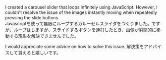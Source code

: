 I created a carousel slider that loops infinitely using JavaScript. However, I couldn't resolve the issue of the images instantly moving when repeatedly pressing the slide buttons.  
Javascriptを使って無限にループするカルーセルスライダをつくりました。ですが、ループはしますが、スライドするボタンを連打したとき、画像が瞬間的に移動する現象を解決できませんでした。

I would appreciate some advice on how to solve this issue.
解決策をアドバイスして貰えると嬉しいです。
